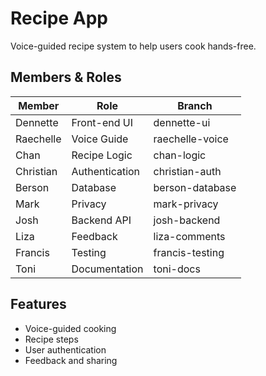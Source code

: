 
# Recipe App 

Voice-guided recipe system to help users cook hands-free.

## Members & Roles
| Member | Role | Branch |
|---------|------|--------|
| Dennette | Front-end UI | dennette-ui |
| Raechelle | Voice Guide | raechelle-voice |
| Chan | Recipe Logic | chan-logic |
| Christian | Authentication | christian-auth |
| Berson | Database | berson-database |
| Mark | Privacy | mark-privacy |
| Josh | Backend API | josh-backend |
| Liza | Feedback | liza-comments |
| Francis | Testing | francis-testing |
| Toni | Documentation | toni-docs |

## Features
- Voice-guided cooking
- Recipe steps
- User authentication
- Feedback and sharing

